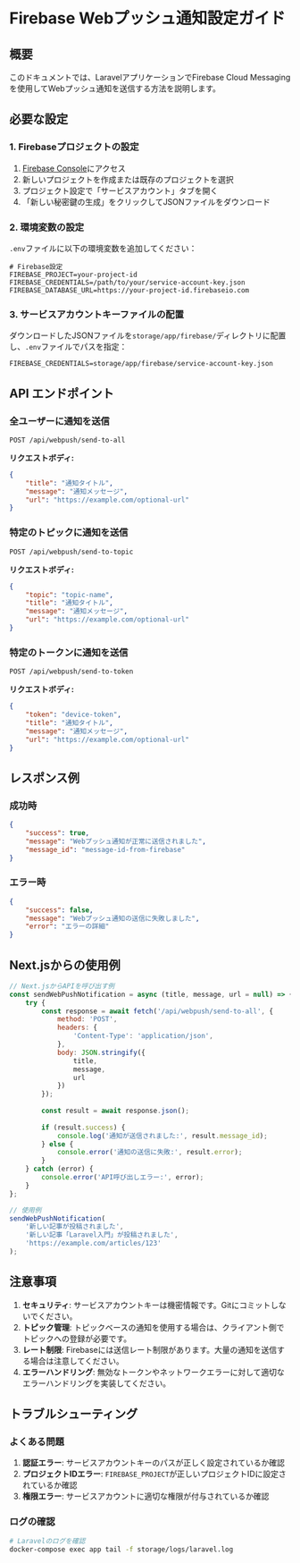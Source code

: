 # Firebase Webプッシュ通知設定ガイド

## 概要
このドキュメントでは、LaravelアプリケーションでFirebase Cloud Messagingを使用してWebプッシュ通知を送信する方法を説明します。

## 必要な設定

### 1. Firebaseプロジェクトの設定

1. [Firebase Console](https://console.firebase.google.com/)にアクセス
2. 新しいプロジェクトを作成または既存のプロジェクトを選択
3. プロジェクト設定で「サービスアカウント」タブを開く
4. 「新しい秘密鍵の生成」をクリックしてJSONファイルをダウンロード

### 2. 環境変数の設定

`.env`ファイルに以下の環境変数を追加してください：

```env
# Firebase設定
FIREBASE_PROJECT=your-project-id
FIREBASE_CREDENTIALS=/path/to/your/service-account-key.json
FIREBASE_DATABASE_URL=https://your-project-id.firebaseio.com
```

### 3. サービスアカウントキーファイルの配置

ダウンロードしたJSONファイルを`storage/app/firebase/`ディレクトリに配置し、`.env`ファイルでパスを指定：

```env
FIREBASE_CREDENTIALS=storage/app/firebase/service-account-key.json
```

## API エンドポイント

### 全ユーザーに通知を送信
```
POST /api/webpush/send-to-all
```

**リクエストボディ:**
```json
{
    "title": "通知タイトル",
    "message": "通知メッセージ",
    "url": "https://example.com/optional-url"
}
```

### 特定のトピックに通知を送信
```
POST /api/webpush/send-to-topic
```

**リクエストボディ:**
```json
{
    "topic": "topic-name",
    "title": "通知タイトル",
    "message": "通知メッセージ",
    "url": "https://example.com/optional-url"
}
```

### 特定のトークンに通知を送信
```
POST /api/webpush/send-to-token
```

**リクエストボディ:**
```json
{
    "token": "device-token",
    "title": "通知タイトル",
    "message": "通知メッセージ",
    "url": "https://example.com/optional-url"
}
```

## レスポンス例

### 成功時
```json
{
    "success": true,
    "message": "Webプッシュ通知が正常に送信されました",
    "message_id": "message-id-from-firebase"
}
```

### エラー時
```json
{
    "success": false,
    "message": "Webプッシュ通知の送信に失敗しました",
    "error": "エラーの詳細"
}
```

## Next.jsからの使用例

```javascript
// Next.jsからAPIを呼び出す例
const sendWebPushNotification = async (title, message, url = null) => {
    try {
        const response = await fetch('/api/webpush/send-to-all', {
            method: 'POST',
            headers: {
                'Content-Type': 'application/json',
            },
            body: JSON.stringify({
                title,
                message,
                url
            })
        });
        
        const result = await response.json();
        
        if (result.success) {
            console.log('通知が送信されました:', result.message_id);
        } else {
            console.error('通知の送信に失敗:', result.error);
        }
    } catch (error) {
        console.error('API呼び出しエラー:', error);
    }
};

// 使用例
sendWebPushNotification(
    '新しい記事が投稿されました',
    '新しい記事「Laravel入門」が投稿されました',
    'https://example.com/articles/123'
);
```

## 注意事項

1. **セキュリティ**: サービスアカウントキーは機密情報です。Gitにコミットしないでください。
2. **トピック管理**: トピックベースの通知を使用する場合は、クライアント側でトピックへの登録が必要です。
3. **レート制限**: Firebaseには送信レート制限があります。大量の通知を送信する場合は注意してください。
4. **エラーハンドリング**: 無効なトークンやネットワークエラーに対して適切なエラーハンドリングを実装してください。

## トラブルシューティング

### よくある問題

1. **認証エラー**: サービスアカウントキーのパスが正しく設定されているか確認
2. **プロジェクトIDエラー**: `FIREBASE_PROJECT`が正しいプロジェクトIDに設定されているか確認
3. **権限エラー**: サービスアカウントに適切な権限が付与されているか確認

### ログの確認

```bash
# Laravelのログを確認
docker-compose exec app tail -f storage/logs/laravel.log
``` 
